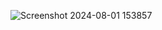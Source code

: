 ![Screenshot 2024-08-01 153857](https://github.com/user-attachments/assets/fb8fbd35-1e57-495e-9589-04254c3dce41)

